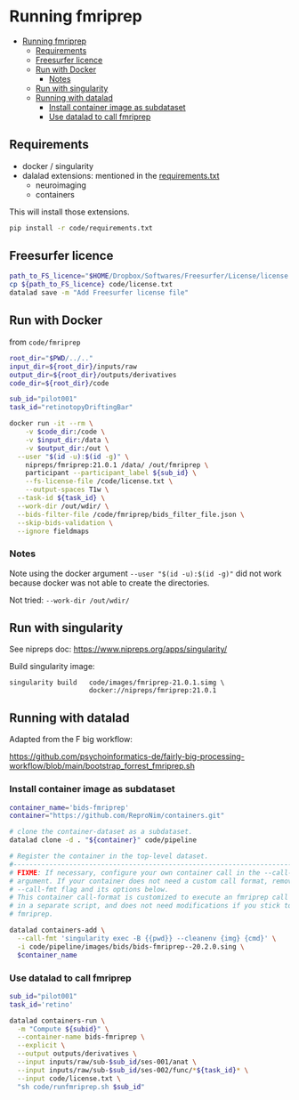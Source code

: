 # Running fmriprep

- [Running fmriprep](#running-fmriprep)
  - [Requirements](#requirements)
  - [Freesurfer licence](#freesurfer-licence)
  - [Run with Docker](#run-with-docker)
    - [Notes](#notes)
  - [Run with singularity](#run-with-singularity)
  - [Running with datalad](#running-with-datalad)
    - [Install container image as subdataset](#install-container-image-as-subdataset)
    - [Use datalad to call fmriprep](#use-datalad-to-call-fmriprep)

## Requirements

- docker / singularity
- dalalad extensions: mentioned in the [requirements.txt](../requirements.txt)
  - neuroimaging
  - containers

This will install those extensions.

```bash
pip install -r code/requirements.txt
```

## Freesurfer licence

```bash
path_to_FS_licence="$HOME/Dropbox/Softwares/Freesurfer/License/license.txt"
cp ${path_to_FS_licence} code/license.txt
datalad save -m "Add Freesurfer license file"
```

## Run with Docker

from `code/fmriprep`

```bash
root_dir="$PWD/../.."
input_dir=${root_dir}/inputs/raw
output_dir=${root_dir}/outputs/derivatives
code_dir=${root_dir}/code

sub_id="pilot001"
task_id="retinotopyDriftingBar"

docker run -it --rm \
	-v $code_dir:/code \
	-v $input_dir:/data \
	-v $output_dir:/out \
  --user "$(id -u):$(id -g)" \
	nipreps/fmriprep:21.0.1 /data/ /out/fmriprep \
	participant --participant_label ${sub_id} \
	--fs-license-file /code/license.txt \
	--output-spaces T1w \
  --task-id ${task_id} \
  --work-dir /out/wdir/ \
  --bids-filter-file /code/fmriprep/bids_filter_file.json \
  --skip-bids-validation \
  --ignore fieldmaps
```

### Notes

Note using the docker argument `--user "$(id -u):$(id -g)"` did not work because
docker was not able to create the directories.

Not tried: `--work-dir /out/wdir/`

## Run with singularity

See nipreps doc: https://www.nipreps.org/apps/singularity/

Build singularity image:

```
singularity build   code/images/fmriprep-21.0.1.simg \
                    docker://nipreps/fmriprep:21.0.1
```

## Running with datalad

Adapted from the F big workflow:

https://github.com/psychoinformatics-de/fairly-big-processing-workflow/blob/main/bootstrap_forrest_fmriprep.sh

### Install container image as subdataset

```bash
container_name='bids-fmriprep'
container="https://github.com/ReproNim/containers.git"

# clone the container-dataset as a subdataset.
datalad clone -d . "${container}" code/pipeline

# Register the container in the top-level dataset.
#-------------------------------------------------------------------------------
# FIXME: If necessary, configure your own container call in the --call-fmt
# argument. If your container does not need a custom call format, remove the
# --call-fmt flag and its options below.
# This container call-format is customized to execute an fmriprep call defined
# in a separate script, and does not need modifications if you stick to
# fmriprep.

datalad containers-add \
  --call-fmt 'singularity exec -B {{pwd}} --cleanenv {img} {cmd}' \
  -i code/pipeline/images/bids/bids-fmriprep--20.2.0.sing \
  $container_name
```

### Use datalad to call fmriprep

```bash
sub_id="pilot001"
task_id='retino'

datalad containers-run \
  -m "Compute ${subid}" \
  --container-name bids-fmriprep \
  --explicit \
  --output outputs/derivatives \
  --input inputs/raw/sub-$sub_id/ses-001/anat \
  --input inputs/raw/sub-$sub_id/ses-002/func/*${task_id}* \
  --input code/license.txt \
  "sh code/runfmriprep.sh $sub_id"
```
